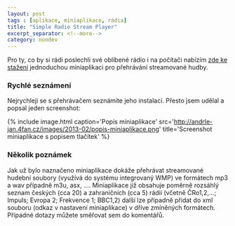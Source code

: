 ```yaml
---
layout: post
tags : [aplikace, miniaplikace, rádia]
title: "Simple Radio Stream Player"
excerpt_separator: <!--more-->
category: nondev
---
```


Pro ty, co by si rádi poslechli své oblíbené rádio i na počítači  nabízím [zde ke stažení](http://andrle-jan.4fan.cz/images/2013-02/SimpleRadioStreamPlayer.gadget "Simple Radio Stream Player gadget") jednoduchou miniaplikaci pro přehrávání streamované hudby.

<!--more-->

### Rychlé seznámení

Nejrychleji se s přehrávačem seznámíte jeho instalací. Přesto jsem udělal a popsal jeden screenshot: 

{% include image.html caption='Popis miniaplikace' src='http://andrle-jan.4fan.cz/images/2013-02/popis-miniaplikace.png' title='Screenshot miniaplikace s popisem tlačítek' %}

### Několik poznámek

Jak už bylo naznačeno miniaplikace dokáže přehrávat streamované hudební soubory (využívá do systému integrovaný WMP) ve formátech mp3 a wav případně m3u, asx, .... Miniaplikace již obsahuje poměrně rozsáhlý seznam českých (cca 20) a zahraničních (cca 5) rádií (včetně ČRo1,2,...; Impuls; Evropa 2; Frekvence 1; BBC1,2) další lze případně přidat do xml souboru (odkaz v nastavení miniaplikace) v dříve zmíněných formátech. Případné dotazy můžete směřovat sem do komentářů.